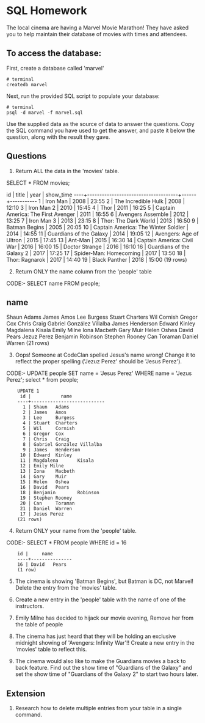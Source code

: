 # SQL Homework

The local cinema are having a Marvel Movie Marathon! They have asked you to help maintain their database of movies with times and attendees.

## To access the database:

First, create a database called 'marvel'

```
# terminal
createdb marvel
```

Next, run the provided SQL script to populate your database:

```
# terminal
psql -d marvel -f marvel.sql
```

Use the supplied data as the source of data to answer the questions. Copy the SQL command you have used to get the answer, and paste it below the question, along with the result they gave.

## Questions

1.  Return ALL the data in the 'movies' table.

SELECT * FROM movies;

id |                title                | year | show_time
----+-------------------------------------+------+-----------
 1 | Iron Man                            | 2008 | 23:55
 2 | The Incredible Hulk                 | 2008 | 12:10
 3 | Iron Man 2                          | 2010 | 15:45
 4 | Thor                                | 2011 | 16:25
 5 | Captain America: The First Avenger  | 2011 | 16:55
 6 | Avengers Assemble                   | 2012 | 13:25
 7 | Iron Man 3                          | 2013 | 23:15
 8 | Thor: The Dark World                | 2013 | 16:50
 9 | Batman Begins                       | 2005 | 20:05
10 | Captain America: The Winter Soldier | 2014 | 14:55
11 | Guardians of the Galaxy             | 2014 | 19:05
12 | Avengers: Age of Ultron             | 2015 | 17:45
13 | Ant-Man                             | 2015 | 16:30
14 | Captain America: Civil War          | 2016 | 16:00
15 | Doctor Strange                      | 2016 | 16:10
16 | Guardians of the Galaxy 2           | 2017 | 17:25
17 | Spider-Man: Homecoming              | 2017 | 13:50
18 | Thor: Ragnarok                      | 2017 | 14:40
19 | Black Panther                       | 2018 | 15:00
(19 rows)



2.  Return ONLY the name column from the 'people' table


CODE:-      SELECT name FROM people;

name            
---------------------------
Shaun   Adams
James   Amos
Lee     Burgess
Stuart  Charters
Wil     Cornish
Gregor  Cox
Chris   Craig
Gabriel González Villalba
James   Henderson
Edward  Kinley
Magdalena       Kisala
Emily Milne
Iona    Macbeth
Gary    Muir
Helen   Oshea
David   Pears
Jezuz   Perez
Benjamin        Robinson
Stephen Rooney
Can     Toraman
Daniel  Warren
(21 rows)




3.  Oops! Someone at CodeClan spelled Jesus's name wrong! Change it to reflect the proper spelling ('Jezuz Perez' should be 'Jesus Perez').

CODE:-  UPDATE people SET name = 'Jesus Perez' WHERE name = 'Jezus  Perez';
        select * from people;

        UPDATE 1
         id |           name            
        ----+---------------------------
          1 | Shaun   Adams
          2 | James   Amos
          3 | Lee     Burgess
          4 | Stuart  Charters
          5 | Wil     Cornish
          6 | Gregor  Cox
          7 | Chris   Craig
          8 | Gabriel González Villalba
          9 | James   Henderson
         10 | Edward  Kinley
         11 | Magdalena       Kisala
         12 | Emily Milne
         13 | Iona    Macbeth
         14 | Gary    Muir
         15 | Helen   Oshea
         16 | David   Pears
         18 | Benjamin        Robinson
         19 | Stephen Rooney
         20 | Can     Toraman
         21 | Daniel  Warren
         17 | Jesus Perez
        (21 rows)




4.  Return ONLY your name from the 'people' table.

CODE:-    SELECT * FROM people WHERE id = 16

        id |     name      
        ----+---------------
        16 | David   Pears
        (1 row)


5.  The cinema is showing 'Batman Begins', but Batman is DC, not Marvel! Delete the entry from the 'movies' table.


6.  Create a new entry in the 'people' table with the name of one of the instructors.


7.  Emily Milne has decided to hijack our movie evening, Remove her from the table of people


8.  The cinema has just heard that they will be holding an exclusive midnight showing of 'Avengers: Infinity War'!! Create a new entry in the 'movies' table to reflect this.


9.  The cinema would also like to make the Guardians movies a back to back feature. Find out the show time of "Guardians of the Galaxy" and set the show time of "Guardians of the Galaxy 2" to start two hours later.



## Extension


1.  Research how to delete multiple entries from your table in a single command.

